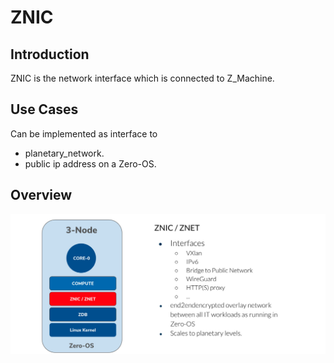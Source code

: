 <h1> ZNIC </h1>



## Introduction

ZNIC is the network interface which is connected to Z_Machine.

## Use Cases

Can be implemented as interface to

- planetary_network.
- public ip address on a Zero-OS.

## Overview

![](img/znet_znic.jpg)